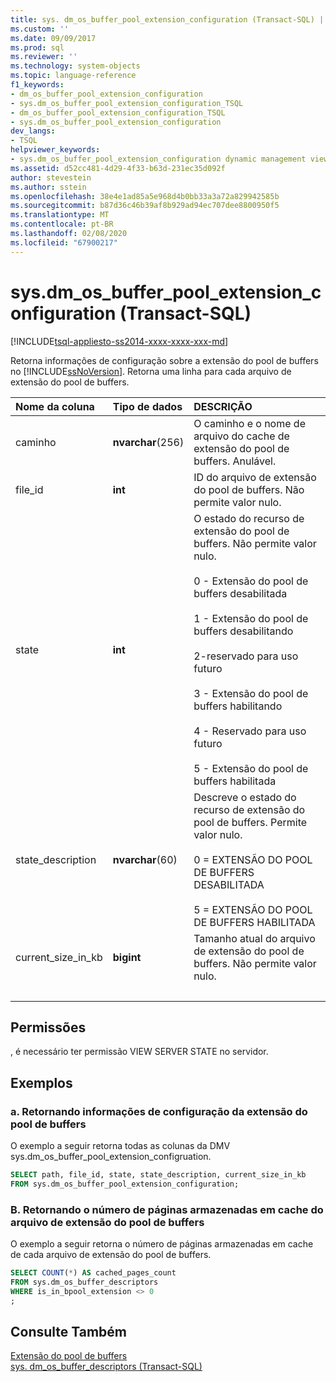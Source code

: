 ```yaml
---
title: sys. dm_os_buffer_pool_extension_configuration (Transact-SQL) | Microsoft Docs
ms.custom: ''
ms.date: 09/09/2017
ms.prod: sql
ms.reviewer: ''
ms.technology: system-objects
ms.topic: language-reference
f1_keywords:
- dm_os_buffer_pool_extension_configuration
- sys.dm_os_buffer_pool_extension_configuration_TSQL
- dm_os_buffer_pool_extension_configuration_TSQL
- sys.dm_os_buffer_pool_extension_configuration
dev_langs:
- TSQL
helpviewer_keywords:
- sys.dm_os_buffer_pool_extension_configuration dynamic management view
ms.assetid: d52cc481-4d29-4f33-b63d-231ec35d092f
author: stevestein
ms.author: sstein
ms.openlocfilehash: 38e4e1ad85a5e968d4b0bb33a3a72a829942585b
ms.sourcegitcommit: b87d36c46b39af8b929ad94ec707dee8800950f5
ms.translationtype: MT
ms.contentlocale: pt-BR
ms.lasthandoff: 02/08/2020
ms.locfileid: "67900217"
---
```

# <a name="sysdm_os_buffer_pool_extension_configuration-transact-sql"></a>sys.dm_os_buffer_pool_extension_configuration (Transact-SQL)

[!INCLUDE[tsql-appliesto-ss2014-xxxx-xxxx-xxx-md](../../includes/tsql-appliesto-ss2014-xxxx-xxxx-xxx-md.md)]

  Retorna informações de configuração sobre a extensão do pool de buffers no [!INCLUDE[ssNoVersion](../../includes/ssnoversion-md.md)]. Retorna uma linha para cada arquivo de extensão do pool de buffers.  
  

  
| Nome da coluna | Tipo de dados | DESCRIÇÃO |
| :---------- | :-------- | :---------- |
|caminho|**nvarchar**(256)|O caminho e o nome de arquivo do cache de extensão do pool de buffers. Anulável.|  
|file_id|**int**|ID do arquivo de extensão do pool de buffers. Não permite valor nulo.|  
|state|**int**|O estado do recurso de extensão do pool de buffers. Não permite valor nulo.<br /><br /> 0 - Extensão do pool de buffers desabilitada<br /><br /> 1 - Extensão do pool de buffers desabilitando<br /><br /> 2-reservado para uso futuro<br /><br /> 3 - Extensão do pool de buffers habilitando<br /><br /> 4 - Reservado para uso futuro<br /><br /> 5 - Extensão do pool de buffers habilitada|  
|state_description|**nvarchar**(60)|Descreve o estado do recurso de extensão do pool de buffers. Permite valor nulo.<br /><br /> 0 = EXTENSÃO DO POOL DE BUFFERS DESABILITADA<br /><br /> 5 = EXTENSÃO DO POOL DE BUFFERS HABILITADA|
|current_size_in_kb|**bigint**|Tamanho atual do arquivo de extensão do pool de buffers. Não permite valor nulo.|
| &nbsp; | &nbsp; | &nbsp; |

## <a name="permissions"></a>Permissões  
 , é necessário ter permissão VIEW SERVER STATE no servidor.  
  
## <a name="examples"></a>Exemplos  
  
### <a name="a-returning-configuration-buffer-pool-extension-information"></a>a. Retornando informações de configuração da extensão do pool de buffers  
 O exemplo a seguir retorna todas as colunas da DMV sys.dm_os_buffer_pool_extension_configruation.  
  
```sql  
SELECT path, file_id, state, state_description, current_size_in_kb  
FROM sys.dm_os_buffer_pool_extension_configuration;  
```  
  
### <a name="b-returning-the-number-of-cached-pages-in-the-buffer-pool-extension-file"></a>B. Retornando o número de páginas armazenadas em cache do arquivo de extensão do pool de buffers  
 O exemplo a seguir retorna o número de páginas armazenadas em cache de cada arquivo de extensão do pool de buffers.  
  
```sql  
SELECT COUNT(*) AS cached_pages_count  
FROM sys.dm_os_buffer_descriptors  
WHERE is_in_bpool_extension <> 0  
;  
```  
  
## <a name="see-also"></a>Consulte Também  
 [Extensão do pool de buffers](../../database-engine/configure-windows/buffer-pool-extension.md)   
 [sys. dm_os_buffer_descriptors &#40;Transact-SQL&#41;](../../relational-databases/system-dynamic-management-views/sys-dm-os-buffer-descriptors-transact-sql.md)  
  
  
